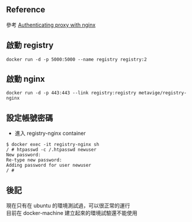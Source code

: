 
## Reference

參考 [Authenticating proxy with nginx](https://docs.docker.com/registry/nginx/)

## 啟動 registry

```
docker run -d -p 5000:5000 --name registry registry:2
```

## 啟動 nginx

```
docker run -d -p 443:443 --link registry:registry metavige/registry-nginx
```

## 設定帳號密碼

- 進入 registry-nginx container

```
$ docker exec -it registry-nginx sh
/ # htpasswd -c /.htpasswd newuser
New password:
Re-type new password:
Adding password for user newuser
/ #
``` 

## 後記

現在只有在 ubuntu 的環境測試過，可以很正常的運行  
目前在 docker-machine 建立起來的環境試驗還不能使用   


